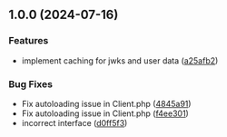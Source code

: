 ## 1.0.0 (2024-07-16)


### Features

* implement caching for jwks and user data ([a25afb2](https://github.com/trustedshops-public/cot-php-integration-library/commit/a25afb2ea41efe1bc2810e88f746db09d8e5414a))


### Bug Fixes

* Fix autoloading issue in Client.php ([4845a91](https://github.com/trustedshops-public/cot-php-integration-library/commit/4845a91d9860777bc562c97f9457bbc0d372bfbb))
* Fix autoloading issue in Client.php ([f4ee301](https://github.com/trustedshops-public/cot-php-integration-library/commit/f4ee301cf40848d3554024b73aa1271e8cf7a2be))
* incorrect interface ([d0ff5f3](https://github.com/trustedshops-public/cot-php-integration-library/commit/d0ff5f3f6f5869e18410518d7f7189892dceb7a1))
